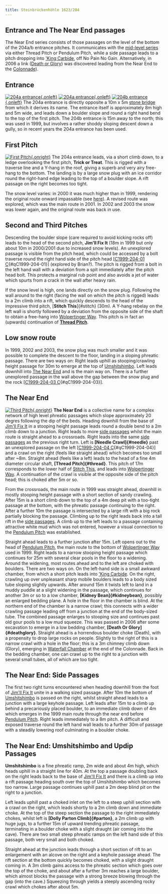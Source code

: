 ```yaml
---
title: Steinbrückenhöhle 1623/204
---
```


## Entrance and The Near End passages

The Near End series consists of those passages on the level
of the bottom of the 204a/b entrance pitches. It communicates with the
[mid-level series](midlevel.html) via either Thread Pitch or Pendulum
Pitch, while a side passage leads to a pitch dropping into [\'King
Carbide](nopain.html#kingcarbide), off No Pain No Gain. Alternatively,
in 2006 a link ([Death or Glory](#deathglory)) was discovered leading
from the Near End to the [Colonnade](treeumphant.html#thecolonnade)).

## Entrance

[![204a entrance](t/enta.jpg){.onleft}](l/enta.html) [![204a
entrance](t/1en.jpg){.onleft}](l/1en.html) [![204b
entrance](t/13sle.jpg){.onleft}](l/13sle.html) The 204a entrance is
directly opposite a 10m x 5m [stone bridge](bridge.html) from which it
derives its name. The entrance itself is approximately 8m high and 5m
wide, and leads down a boulder slope and round a right hand bend to the
top of the first pitch. The 204b entrance is 15m away to the north; this
was used in 1999, but involves a rather shoddy sloping descent down a
gully, so in recent years the 204a entrance has been used.

## First Pitch

[![First Pitch](t/2p1.jpg){.onright}](l/2p1.html) The 204a entrance
leads, via a short climb down, to a ledge overlooking the first pitch,
**Trick or Treat**. This is rigged with a traverse line and a Y-hang in
the roof, giving a superb and very airy free-hang to the bottom. The
landing is by a large snow plug with an ice corridor round the
right-hand edge leading to the top of a boulder slope. A rift passage on
the right becomes too tight.

The snow level varies: in 2000 it was much higher than in 1999,
rendering the original route onward impassable (see [here](#route1999)).
A revised route was explored, which was the main route in 2001. In 2002
and 2003 the snow was lower again, and the original route was back in
use.

## Second and Third Pitches

Descending the boulder slope (care required to avoid kicking rocks off)
leads to the head of the second pitch, **Jim\'ll Fix It** (18m in 1999
but only about 10m in 2000/2001 due to increased snow levels). An
unexplored passage is visible from the pitch head, which could be
accessed by a bolt traverse round the right hand side of the pitch head
\[[C1999-204-01 C](qm.html#C1999-204-01){#qC1999-204-01}\] (explored by
Brian?). The pitch is rigged from a bolt in the left hand wall with a
deviation from a spit immediately after the pitch head bolt. This
protects a marginal rub point and also avoids a jet of water which
spurts from a crack in the wall after heavy rain.

If the snow level is high, one lands directly on the snow plug.
Following the wall around to the right (facing the wall on which the
pitch is rigged) leads to a 2m climb into a rift, which quickly descends
to the head of the impressive third pitch, [**Stitch This**]{#stitch}
(30m). A Y-hang rebelay on the left wall is shortly followed by a
deviation from the opposite side of the shaft to obtain a free-hang into
[Wolpertinger Way](midlevel.html#wolp). This pitch is in fact an
(upwards) continuation of **[Thread Pitch](#thread)**.

## Low snow route

In 1999, 2002 and 2003, the snow plug was much smaller and it was
possible to complete the descent to the floor, landing in a sloping
phreatic passage. There are two ways on: Right leads uphill as
stooping/crawling height passage for 30m to emerge at the top of
[Umshitshimbo](#umshit). Left leads downhill into [The Near
End](#nearend) and is the main way on. There is a further unexplored
passage in the wall above the gap between the snow plug and the rock
\[[C1999-204-03 C](qm.html#C1999-204-03){#qC1999-204-03}\].

## The Near End

[![Third Pitch](t/5p3.jpg){.onright}](l/5p3.html) **The Near End** is a
collective name for a complex network of high level phreatic passages
which slope approximately 20 degres following the dip of the beds.
Heading downhill from the base of [Jim\'ll Fix It](#jim) in a stooping
height passage leads round a double bend to a 2m climb down to a
junction. Right leads to more [side passages](#nearside) whilst the main
route is straight ahead to a crossroads. Right leads into the same [side
passages](#nearside) as the previous right turn. Left is **[Needle
Crawl]{#needle}** past an unexplored passage on the left \[[C1999-204-04
C](qm.html#C1999-204-04){#qC1999-204-04}\] and a crawl on the right
(feels like straight ahead) which becomes too small after \~8m. Straight
ahead (feels like a left) leads to the head of a fine 4m diameter
circular shaft, **[Thread Pitch]{#thread}**. This pitch of 17m
corresponds to the lower half of [Stitch This](#stitch), and leads into
[Wolpertinger Way](midlevel.html#wolp). A continuation of the crawl is
visible at the opposite side of the pitch head; this is choked after 5m
or so.

From the crossroads, the main route in 1999 was straight ahead, downhill
in mostly stooping height passage with a short section of sandy
crawling. After 15m is a short climb down to the top of a 4m deep pit
with a too-tight passage at the bottom, with the phreatic passage
continuing to the right. After a further 10m the passage is intersected
by a large rift with a big rock partially blocking the passage. Climbing
up to the right leads back into a tall rift in the [side
passages](#nearside). A climb up to the left leads to a passage
containing attractive white mud which was not entered, however a visual
connection to the [Pendulum Pitch](midlevel.html#pendulum) was
established.

Straight ahead leads to a further junction after 15m. Left opens out to
the head of [Pendulum Pitch](midlevel.html#pendulum), the main route to
the bottom of [Wolpertinger Way](midlevel.html#wolp) used in 1999. Right
leads to a narrow stooping height passage which continues for 25m with
several clear pools in the floor to a widening. Around the widening,
most routes ahead and to the left are choked with boulders. There are
two ways on. On the left-hand side is a small awkward chamber, from
which a short pitch leads into [\'King
Carbide](nopain.html#kingcarbide). On the right, crawling up over
unpleasant sharp mobile boulders leads to a body sized tube sloping
slightly upwards. After around 15m it twists left to land in a muddy
puddle at a slight widening in the passage, which continues for another
3m or so to a low chamber, **[Kidney Bean]{#kidneybean}**, possibly an
enlarged bedding plane. A hole in the floor in the chamber is blind. At
the northern end of the chamber is a narrow crawl; this connects with a
wider crawling passage leading off from a junction at the end of the
body-sized tube. The combined passage enlarges to stooping size and
continues past old gour pools to a low mud squeeze. This was passed in
2006 after some excavation to emerge in a low bedding chamber, **[Death
Or Glory]{#deathglory}**. Straight ahead is a horrendous boulder choke
(Death), with a propensity to drop large rocks on people. Slightly to
the right of this is a narrow crawl with a hole in the floor; this is a
3m chimney climb down (Glory), emerging in [Waterfall
Chamber](treeumphant.html#waterfall) at the end of the Colonnade. Back
in the bedding chamber, one can crawl up to the right to a junction with
several small tubes, all of which are too tight.

## The Near End: Side Passages

The first two right turns encountered when heading downhill from the
foot of [Jim\'ll Fix It](#jim) unite in a walking sized passage. After
10m the bottom of [Umshitshimbo](#umshit) is passed on the right, whilst
straight ahead leads to a junction with a large keyhole passage. Left
leads after 15m to a climb up behind a precariously placed boulder, to
an immediate climb down of 4m which emerges in the 1999 main route
through the near end before [Pendulum Pitch](midlevel.html#pendulum).
Right leads immediately to a 8m pitch. A difficult and exposed traverse
round the left hand wall leads to a further 30m of passage with a
steadily lowering roof culminating in a boulder choke.

## The Near End: Umshitshimbo and Updip Passages

**Umshitshimbo** is a fine phreatic ramp, 2m wide and about 4m high,
which heads uphill in a straight line for 40m. At the top a passage
doubling back on the right leads back to the base of [Jim\'ll Fix
It](#jim) and there is a climb up into a rift passage heading south over
the top of Umshitshimbo which becomes too narrow. Large passage
continues uphill past a 2m deep blind pit on the right to a junction.

Left leads uphill past a choked inlet on the left to a steep uphill
section with a crawl on the right, which leads shortly to a 2m climb
down and immediate choke. At the top of the steep section the passage to
the right immediately chokes, whilst left is **[Dolly Parton
Climb]{#parton}**, a 2m climb up with huge jugs, to a further 15m of
upward trending phreatic passage, terminating in a boulder choke with a
slight draught (air coming into the cave). There are two small steep
phreatic ramps on the left hand side of this passage, both very small
and both choked.

Straight ahead at the junction leads through a short section of rift to
an enlargement with an alcove on the right and a keyhole passage ahead.
The rift section at the bottom quickly becomes choked, with a slight
draught coming in. A 3m climb gains access to the phreatic section which
goes over the top of the choke, and about after a further 3m reaches a
large boulder, which almost blocks the passage with a strong breeze
blowing through the gap (into the cave.) Squeezing through yields a
steeply ascending rocky crawl which chokes after about 5m.
